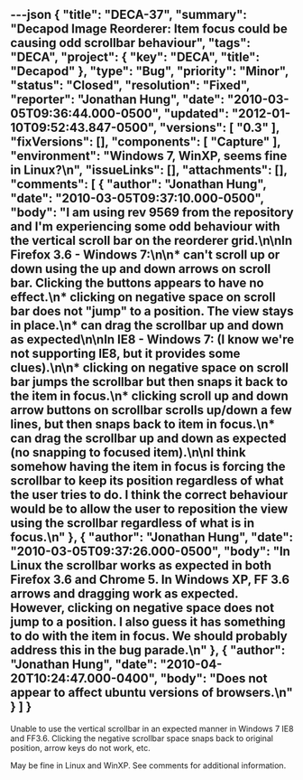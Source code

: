 ---json
{
  "title": "DECA-37",
  "summary": "Decapod Image Reorderer: Item focus could be causing odd scrollbar behaviour",
  "tags": "DECA",
  "project": {
    "key": "DECA",
    "title": "Decapod"
  },
  "type": "Bug",
  "priority": "Minor",
  "status": "Closed",
  "resolution": "Fixed",
  "reporter": "Jonathan Hung",
  "date": "2010-03-05T09:36:44.000-0500",
  "updated": "2012-01-10T09:52:43.847-0500",
  "versions": [
    "0.3"
  ],
  "fixVersions": [],
  "components": [
    "Capture"
  ],
  "environment": "Windows 7, WinXP, seems fine in Linux?\n",
  "issueLinks": [],
  "attachments": [],
  "comments": [
    {
      "author": "Jonathan Hung",
      "date": "2010-03-05T09:37:10.000-0500",
      "body": "I am using rev 9569 from the repository and I'm experiencing some odd behaviour with the vertical scroll bar on the reorderer grid.\n\nIn Firefox 3.6 - Windows 7:\n\n* can't scroll up or down using the up and down arrows on scroll bar. Clicking the buttons appears to have no effect.\n* clicking on negative space on scroll bar does not \"jump\" to a position. The view stays in place.\n* can drag the scrollbar up and down as expected\n\nIn IE8 - Windows 7: (I know we're not supporting IE8, but it provides some clues).\n\n* clicking on negative space on scroll bar jumps the scrollbar but then snaps it back to the item in focus.\n* clicking scroll up and down arrow buttons on scrollbar scrolls up/down a few lines, but then snaps back to item in focus.\n* can drag the scrollbar up and down as expected (no snapping to focused item).\n\nI think somehow having the item in focus is forcing the scrollbar to keep its position regardless of what the user tries to do. I think the correct behaviour would be to allow the user to reposition the view using the scrollbar regardless of what is in focus.\n"
    },
    {
      "author": "Jonathan Hung",
      "date": "2010-03-05T09:37:26.000-0500",
      "body": "In Linux the scrollbar works as expected in both Firefox 3.6 and Chrome 5. In Windows XP, FF 3.6 arrows and dragging work as expected. However, clicking on negative space does not jump to a position. I also guess it has something to do with the item in focus. We should probably address this in the bug parade.\n"
    },
    {
      "author": "Jonathan Hung",
      "date": "2010-04-20T10:24:47.000-0400",
      "body": "Does not appear to affect ubuntu versions of browsers.\n"
    }
  ]
}
---
Unable to use the vertical scrollbar in an expected manner in Windows 7 IE8 and FF3.6. Clicking the negative scrollbar space snaps back to original position, arrow keys do not work, etc.

May be fine in Linux and WinXP. See comments for additional information.

        